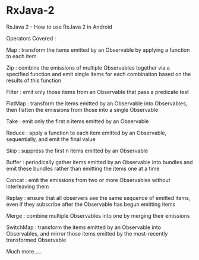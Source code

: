 # RxJava-2
RxJava 2 - How to use RxJava 2 in Android

Operators Covered :

Map : transform the items emitted by an Observable by applying a function to each item

Zip : combine the emissions of multiple Observables together via a specified function and emit single items for each combination based on the results of this function

Filter : emit only those items from an Observable that pass a predicate test

FlatMap : transform the items emitted by an Observable into Observables, then flatten the emissions from those into a single Observable

Take : emit only the first n items emitted by an Observable

Reduce : apply a function to each item emitted by an Observable, sequentially, and emit the final value

Skip : suppress the first n items emitted by an Observable

Buffer : periodically gather items emitted by an Observable into bundles and emit these bundles rather than emitting the items one at a time

Concat : emit the emissions from two or more Observables without interleaving them

Replay : ensure that all observers see the same sequence of emitted items, even if they subscribe after the Observable has begun emitting items

Merge : combine multiple Observables into one by merging their emissions

SwitchMap : transform the items emitted by an Observable into Observables, and mirror those items emitted by the most-recently transformed Observable

Much more.....
